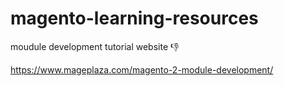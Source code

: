 # magento-learning-resources

moudule development tutorial website 👎

https://www.mageplaza.com/magento-2-module-development/
